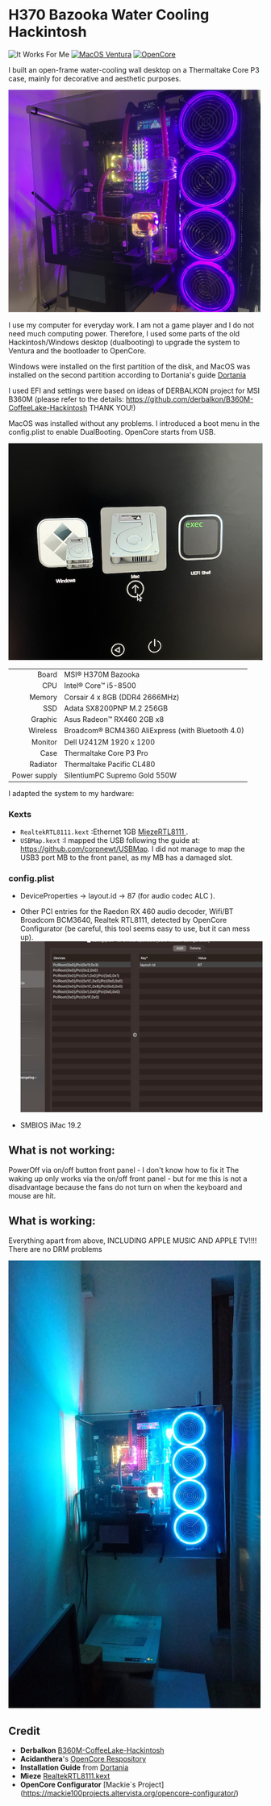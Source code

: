 # H370 Bazooka Water Cooling Hackintosh
![It Works For Me](https://img.shields.io/badge/It%20Works-For%20Me™-green)
[![MacOS Ventura](https://img.shields.io/badge/macOS-13.6-9cf)](https://www.apple.com/macos/ventura/)
[![OpenCore](https://img.shields.io/badge/OpenCore-0.8.6-f95)](https://github.com/acidanthera/OpenCorePkg/releases/0.8.6)

I built an open-frame water-cooling wall desktop on a Thermaltake Core P3 case, mainly for decorative and aesthetic purposes.

<img src="Images/Light2.jpg"  width="500"/>


I use my computer for everyday work.  I am not a game player and  I do not need much computing power. Therefore, I used some parts of the old Hackintosh/Windows desktop (dualbooting) to upgrade the system to Ventura and the bootloader to OpenCore.

Windows were installed on the first partition of the disk, and MacOS was installed on the second partition according to Dortania's guide [Dortania](https://dortania.github.io/OpenCore-Install-Guide/)

I used EFI and settings were based on ideas of DERBALKON project for MSI B360M  (please refer to the details: https://github.com/derbalkon/B360M-CoffeeLake-Hackintosh THANK YOU!)

MacOS was installed without any problems. I introduced a boot menu in the config.plist to enable DualBooting. OpenCore starts from USB.

<img src="Images/Dual boot.png" />


|                |                                                   |
| ------------: | :------------------------------------------------- |
|         Board | MSI® H370M Bazooka                                 |
|           CPU | Intel® Core™ i5-8500                               |
|        Memory | Corsair 4 x 8GB (DDR4 2666MHz)                     |
|           SSD | Adata SX8200PNP  M.2 256GB                         |
|      Graphic  | Asus Radeon™ RX460 2GB x8                          |
|     Wireless  | Broadcom® BCM4360 AliExpress (with Bluetooth 4.0)  |
|      Monitor  | Dell U2412M 1920 x 1200                            |
|         Case  | Thermaltake Core P3 Pro                            |
|     Radiator  | Thermaltake Pacific CL480                          |
| Power supply  | SilentiumPC Supremo Gold 550W                      |                          

I adapted the system to my hardware:

### Kexts 
  - ` RealtekRTL8111.kext ` :Ethernet 1GB [ MiezeRTL8111 ](https://github.com/Mieze/RTL8111_driver_for_OS_X/releases).
  -  ` USBMap.kext `  :I mapped the USB following the guide at: https://github.com/corpnewt/USBMap. I did not manage to map the  USB3 port MB to the front panel, as my MB has a damaged slot.
     
### config.plist 
- DeviceProperties -> layout.id -> 87 (for audio codec ALC ).

- Other PCI entries for the Raedon RX 460 audio decoder, Wifi/BT Broadcom BCM3640, Realtek RTL8111, detected by OpenCore Configurator (be careful, this tool seems easy to use, but it can mess up). <img src="Images/PCI entries.jpg"  width="500"/>
  
- SMBIOS iMac 19.2


## What is not working:

PowerOff via on/off button front panel - I don't know how to fix it
The waking up  only works via the on/off front panel - but for me this is not a disadvantage because the fans do not turn on when the keyboard and mouse are hit.


 ## What is working:
Everything apart from above, INCLUDING APPLE MUSIC AND APPLE TV!!!! 
There are no DRM problems

<img src="Images/Light1.JPG"  width="500"/>

## Credit
- **Derbalkon** [B360M-CoffeeLake-Hackintosh](https://github.com/derbalkon/B360M-CoffeeLake-Hackintosh)
- **Acidanthera**'s [OpenCore Respository](https://github.com/acidanthera/OpenCorePkg)
- **Installation Guide** from [Dortania](https://dortania.github.io/OpenCore-Install-Guide/)
- **Mieze** [ RealtekRTL8111.kext ](https://github.com/Mieze/RTL8111_driver_for_OS_X/releases)
- **OpenCore Configurator** [Mackie`s Project] (https://mackie100projects.altervista.org/opencore-configurator/)

